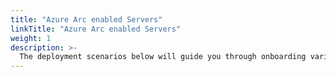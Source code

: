 ```yaml
---
title: "Azure Arc enabled Servers"
linkTitle: "Azure Arc enabled Servers"
weight: 1
description: >-
  The deployment scenarios below will guide you through onboarding various Windows and Linux server deployments to Azure with Azure Arc.
---
```

